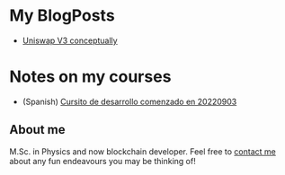 # My BlogPosts 

- [Uniswap V3 conceptually][univ3conceptually]

# Notes on my courses

- (Spanish) [Cursito de desarrollo comenzado en 20220903][desarrollo-20220903]

## About me

M.Sc. in Physics and now blockchain developer. Feel free to [contact me](mailto:brunom.ronchi@gmail.com) about any fun endeavours you may be thinking of!

[univ3conceptually]: /posts/uniswap_v3_conceptually
[desarrollo-20220903]: /cursos/desarrollo_de_software
